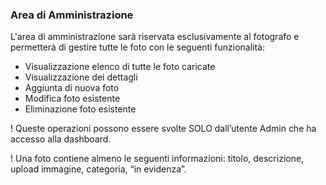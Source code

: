 ### Area di Amministrazione
L'area di amministrazione sarà riservata esclusivamente al fotografo e permetterà di gestire tutte le foto con le seguenti funzionalità:

- Visualizzazione elenco di tutte le foto caricate 
- Visualizzazione dei dettagli 
- Aggiunta di nuova foto
- Modifica foto esistente
- Eliminazione foto esistente

! Queste operazioni possono essere svolte SOLO dall’utente Admin che ha accesso alla dashboard.


! Una foto contiene almeno le seguenti informazioni: titolo, descrizione, upload immagine, categoria, “in evidenza”.
